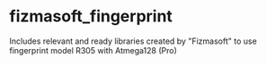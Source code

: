 # fizmasoft_fingerprint
Includes relevant and ready libraries created by "Fizmasoft" to use fingerprint model R305 with Atmega128 (Pro)
